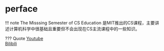 # perface

!!! note
    The Misssing Semester of CS Education 是MIT推出的CS课程，主要讲述计算机科学中很基础且重要但不会出现在CS主流课程中的一些知识。

??? Quote
    [Youtube](https://www.youtube.com/playlist?list=PLyzOVJj3bHQuloKGG59rS43e29ro7I57J)<br>
    [Bilibili](https://www.bilibili.com/video/BV1x7411H7wa/?from=search&seid=7595736860369846953)